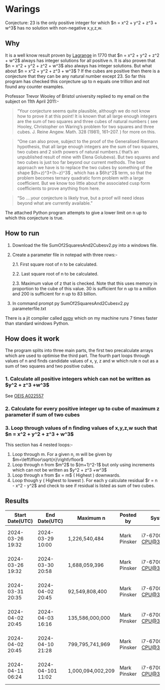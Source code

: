 # Warings
Conjecture: 23 is the only positive integer for which \$n = x^2 + y^2 + z^3 + w^3$ has no solution with non-negative x,y,z,w.

## Why
It is a well know result proven by <a href="https://en.wikipedia.org/wiki/Lagrange%27s_four-square_theorem">Lagrange</a> in 1770 that \$n = x^2 + y^2 + z^2 + w^2$ always has integer solutions for all positive n.
It is also proven that \$n = x^2 + y^2 + z^2 + w^3$ also always has integer solutions.
But what about \$n = x^2 + y^2 + z^3 + w^3$ ?
If the cubes are positive then there is a conjecture that they can be any natural number except 23. So far this program has checked this conjecture up to n equals one trillion and not found any counter examples.

Professor Trevor Wooley of Bristol university replied to my email on the subject on 11th April 2011:-

>“Your conjecture seems quite plausible, although we do not know how to prove it at this point! It is known that all large enough integers are the sum of two squares and three cubes of natural numbers ( see Hooley, Christopher on Waring’s problem for two squares and three cubes. J. Reine Angew. Math. 328 (1981), 161–207. ) for more on this.

>“One can also prove, subject to the proof of the Generalised Riemann hypothesis, that all large enough integers are the sum of two squares, two cubes and 2 sixth powers of natural numbers.( that’s an unpublished result of mine with Elena Golubeva). But two squares and two cubes is just too far beyond our current methods. The best approach we have is to replace the two cubes by something of the shape \$(h+z)^3+(h−z)^3$  , which has a \$6hz^2$ term, so that the problem becomes ternary quadratic form problem with a large coefficient. But we know too little about the associated cusp form coefficients to prove anything from here.

>“So ….your conjecture is likely true, but a proof will need ideas beyond what are currently available.”

The attached Python program attempts to give a lower limit on n up to which this conjecture is true.

## How to run
1. Download the file SumOf2SquaresAnd2Cubesv2.py into a windows file.
2. Create a parameter file in notepad with three rows:-
   
   2.1. First square root of n to be calculated.
   
   2.2. Last square root of n to be calculated.

   2.3. Maximum value of z that is checked. Note that this uses memory in proportion to the cube of this value. 30 is sufficient for n up to a million and 200 is sufficient for n up to 83 billion.
   
4. In command prompt
   py SumOf2SquaresAnd2Cubesv2.py parameterfile.txt

There is a jit compiler called [pypy](https://www.pypy.org/download.html)  which on my machine runs 7 times faster than standard windows Python.

## How does it work

The program splits into three main parts, the first two precalculate arrays which are used to optimise the third part. 
The fourth part loops through values of n and finds candidate values of x, y, z and w which rule n out as a sum of two squares and two positive cubes.

### 1. Calculate all positive integers which can not be written as \$y^2 + z^3 +w^3$
See [OEIS A022557](https://oeis.org/A022557)

### 2. Calculate for every positive integer up to cube of maximum z parameter if sum of two cubes

### 3. Loop through values of n finding values of x,y,z,w such that \$n = x^2 + y^2 + z^3 + w^3$
This section has 4 nested loops:-
1. Loop through m. For a given n, m will be given by \$m=\left\lfloor\sqrt{n}\right\rfloor$
2. Loop through n from \$m^2$ to \$(m+1)^2-1$ but only using increments which can not be written as \$y^2 + z^3 +w^3$ 
3. Loop through x from \$x = m$ ( Highest ) downwards.
4. Loop though y ( Highest to lowest ). For each y calculate residual \$r = n - x^2 - y^2$ and check to see if residual is listed as sum of two cubes. 


## Results
   
| Start Date(UTC)  | End Date(UTC) | Maximum n | Posted by | System | Software |
| ------------- | ------------- | ------------- | ------------- | ------------- | ------------- |
| 2024-03-26 19:32  | 2024-03-29 10:00  |  1,226,540,484 | Mark Pinsker | i7-6700 CPU@3.40GHz | Python pypy3.10-v7.3.15-win64 v2 |
| 2024-03-26 19:32  | 2024-03-30 20:58 |   1,688,059,396 | Mark Pinsker | i7-6700 CPU@3.40GHz | Python pypy3.10-v7.3.15-win64 v2|
| 2024-03-31 20:35  | 2024-04-02 20:45 |  92,549,808,400 | Mark Pinsker | i7-6700 CPU@3.40GHz | Python pypy3.10-v7.3.15-win64 v2|
| 2024-04-02 20:45  | 2024-04-03 16:16 | 135,586,000,000 | Mark Pinsker | i7-6700 CPU@3.40GHz | Python pypy3.10-v7.3.15-win64 v2|
| 2024-04-02 20:45  | 2024-04-10 21:28 | 799,795,741,969 | Mark Pinsker | i7-6700 CPU@3.40GHz | Python pypy3.10-v7.3.15-win64 v2|
| 2024-04-11 06:24  | 2024-04-101 11:02 | 1,000,094,002,209 | Mark Pinsker | i7-6700 CPU@3.40GHz | Python pypy3.10-v7.3.15-win64 v1|

